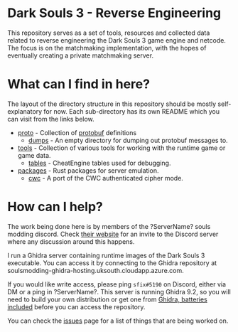 # Dark Souls 3 - Reverse Engineering

This repository serves as a set of tools, resources and collected data related to reverse engineering the Dark Souls 3 game engine and netcode.
The focus is on the matchmaking implementation, with the hopes of eventually creating a private matchmaking server.

# What can I find in here?

The layout of the directory structure in this repository should be mostly self-explanatory for now.
Each sub-directory has its own README which you can visit from the links below.

- [proto](/proto) - Collection of [protobuf](https://github.com/protocolbuffers/protobuf/) definitions
    - [dumps](/proto/dumps) - An empty directory for dumping out protobuf messages to.
- [tools](/tools) - Collection of various tools for working with the runtime game or game data.
    - [tables](/tools/tables) - CheatEngine tables used for debugging.
- [packages](/packages) - Rust packages for server emulation.
    - [cwc](/packages/cwc) - A port of the CWC authenticated cipher mode.

# How can I help?

The work being done here is by members of the ?ServerName? souls modding discord.
Check [their website](http://soulsmodding.wikidot.com/) for an invite to the Discord server where any discussion around this happens.
 
I run a Ghidra server containing runtime images of the Dark Souls 3 executable.
You can access it by connecting to the Ghidra repository at soulsmodding-ghidra-hosting.uksouth.cloudapp.azure.com.

If you would like write access, please ping `sfix#5190` on Discord, either via DM or a ping in ?ServerName?.
This server is running Ghidra 9.2, so you will need to build your own distribution or get one from [Ghidra, batteries included](https://github.com/garyttierney/ghidra-batteries-included) before you can access the repository.

You can check the [issues](https://github.com/garyttierney/ds3-open-re/issues) page for a list of things that are being worked on. 